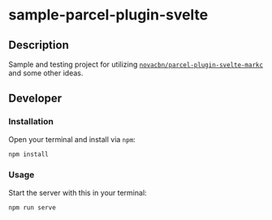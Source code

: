 # sample-parcel-plugin-svelte

## Description

Sample and testing project for utilizing [`novacbn/parcel-plugin-svelte-markc`](https://github.com/novacbn/parcel-plugin-svelte-markc) and some other ideas.

## Developer

### Installation

Open your terminal and install via `npm`:

```sh
npm install
```

### Usage

Start the server with this in your terminal:

```sh
npm run serve
```
